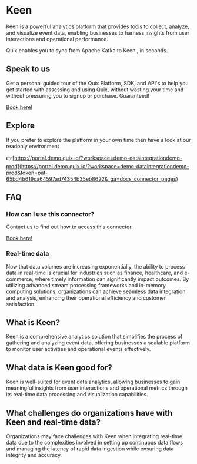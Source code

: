 <!-- START MARKDOWN -->
<!--[tech-name]-->
# Keen

<!--[blurb-about-tech]-->
Keen is a powerful analytics platform that provides tools to collect, analyze, and visualize event data, enabling businesses to harness insights from user interactions and operational performance.

Quix enables you to sync from Apache Kafka <span id="to_or_from">to</span> <span id="techname">Keen</span> , in seconds.

## Speak to us

Get a personal guided tour of the Quix Platform, SDK, and API's to help you get started with assessing and using Quix, without wasting your time and without pressuring you to signup or purchase. Guaranteed!

[Book here!](https://quix.io/book-a-demo)

## Explore

If you prefer to explore the platform in your own time then have a look at our readonly environment

👉[https://portal.demo.quix.io/?workspace=demo-dataintegrationdemo-prod](https://portal.demo.quix.io/?workspace=demo-dataintegrationdemo-prod&token=pat-65bd4b619ca64597ad74354b35eb8622&_ga=docs_connector_pages)

## FAQ 

### How can I use this connector?

Contact us to find out how to access this connector.

[Book here!](https://quix.io/book-a-demo)

### Real-time data

Now that data volumes are increasing exponentially, the ability to process data in real-time is crucial for industries such as finance, healthcare, and e-commerce, where timely information can significantly impact outcomes. By utilizing advanced stream processing frameworks and in-memory computing solutions, organizations can achieve seamless data integration and analysis, enhancing their operational efficiency and customer satisfaction.

## What is <span id="techname">Keen</span>?

<!--[tech-seo-text]-->
Keen is a comprehensive analytics solution that simplifies the process of gathering and analyzing event data, offering businesses a scalable platform to monitor user activities and operational events effectively.

## What data is <span id="techname">Keen</span> good for?

<!--[tech-data-seo-text]-->
Keen is well-suited for event data analytics, allowing businesses to gain meaningful insights from user interactions and operational metrics through its real-time data processing and visualization capabilities.

## What challenges do organizations have with <span id="techname">Keen</span> and real-time data?

<!--[tech-challenges-seo-text]-->
Organizations may face challenges with Keen when integrating real-time data due to the complexities involved in setting up continuous data flows and managing the latency of rapid data ingestion while ensuring data integrity and accuracy.
<!-- END MARKDOWN -->